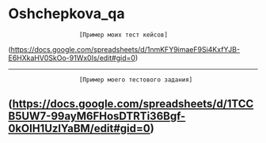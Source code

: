 # Oshchepkova_qa
                        [Пример моих тест кейсов]
(https://docs.google.com/spreadsheets/d/1nmKFY9imaeF9Si4KxfYJB-E6HXkaHV0SkOo-91Wx0Is/edit#gid=0)

---
                        [Пример моего тестового задания]

(https://docs.google.com/spreadsheets/d/1TCCB5UW7-99ayM6FHosDTRTi36Bgf-0kOIH1UzlYaBM/edit#gid=0)
---

